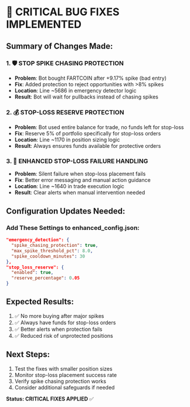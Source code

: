 # 🚨 CRITICAL BUG FIXES IMPLEMENTED

## Summary of Changes Made:

### 1. 🛡️ STOP SPIKE CHASING PROTECTION
- **Problem**: Bot bought FARTCOIN after +9.17% spike (bad entry)
- **Fix**: Added protection to reject opportunities with >8% spikes
- **Location**: Line ~5686 in emergency detector logic
- **Result**: Bot will wait for pullbacks instead of chasing spikes

### 2. 💰 STOP-LOSS RESERVE PROTECTION  
- **Problem**: Bot used entire balance for trade, no funds left for stop-loss
- **Fix**: Reserve 5% of portfolio specifically for stop-loss orders
- **Location**: Line ~1170 in position sizing logic
- **Result**: Always ensures funds available for protective orders

### 3. 🚨 ENHANCED STOP-LOSS FAILURE HANDLING
- **Problem**: Silent failure when stop-loss placement fails
- **Fix**: Better error messaging and manual action guidance
- **Location**: Line ~1640 in trade execution logic
- **Result**: Clear alerts when manual intervention needed

## Configuration Updates Needed:

### Add These Settings to enhanced_config.json:
```json
"emergency_detection": {
  "spike_chasing_protection": true,
  "max_spike_threshold_pct": 8.0,
  "spike_cooldown_minutes": 30
},
"stop_loss_reserve": {
  "enabled": true,
  "reserve_percentage": 0.05
}
```

## Expected Results:
1. ✅ No more buying after major spikes
2. ✅ Always have funds for stop-loss orders  
3. ✅ Better alerts when protection fails
4. ✅ Reduced risk of unprotected positions

## Next Steps:
1. Test the fixes with smaller position sizes
2. Monitor stop-loss placement success rate
3. Verify spike chasing protection works
4. Consider additional safeguards if needed

**Status: CRITICAL FIXES APPLIED** ✅
